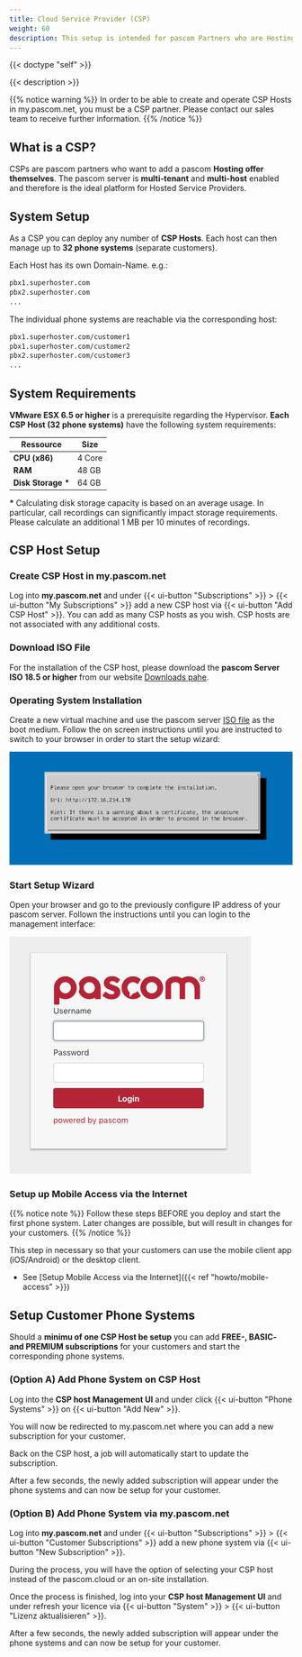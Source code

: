 ```yaml
---
title: Cloud Service Provider (CSP)
weight: 60
description: This setup is intended for pascom Partners who are Hosting Providers
---
```


{{< doctype "self" >}}
 
{{< description >}}


{{% notice warning %}}
In order to be able to create and operate CSP Hosts in my.pascom.net, you must be a CSP partner. Please contact our sales team to receive further information. 
{{% /notice %}}

## What is a CSP?

CSPs are pascom partners who want to add a pascom **Hosting offer themselves**. The pascom server is **multi-tenant** and **multi-host** enabled and therefore is the ideal platform for Hosted Service Providers.

## System Setup

As a CSP you can deploy any number of **CSP Hosts**. Each host can then manage up to **32 phone systems** (separate customers).  

Each Host has its own Domain-Name. e.g.:

```bash
pbx1.superhoster.com
pbx2.superhoster.com
...
```

The individual phone systems are reachable via the corresponding host: 

```bash
pbx1.superhoster.com/customer1
pbx1.superhoster.com/customer2
pbx2.superhoster.com/customer3
...
```

## System Requirements

**VMware ESX 6.5 or higher** is a prerequisite regarding the Hypervisor. **Each CSP Host (32 phone systems)** have the following system requirements:

| Ressource | Size |
|---|---|
|**CPU (x86)**|4 Core|
|**RAM**|48 GB|
|**Disk Storage \***|64 GB|

**\*** Calculating disk storage capacity is based on an average usage. In particular, call recordings can significantly impact storage requirements. Please calculate an additional 1 MB per 10 minutes of recordings. 

## CSP Host Setup

### Create CSP Host in my.pascom.net

Log into **my.pascom.net** and under {{< ui-button "Subscriptions" >}} > {{< ui-button "My Subscriptions" >}} add a new CSP host via {{< ui-button "Add CSP Host" >}}. You can add as many CSP hosts as you wish. CSP hosts are not associated with any additional costs. 

### Download ISO File

For the installation of the CSP host, please download the **pascom Server ISO 18.5 or higher** from our website [Downloads pahe](https://www.pascom.net/en/downloads/).

### Operating System Installation

Create a new virtual machine and use the pascom server [ISO file](https://www.pascom.net/en/download/) as the boot medium. Follow the on screen instructions until you are instructed to switch to your browser in order to start the setup wizard:

![Operating System Installation](tui.png)

### Start Setup Wizard

Open your browser and go to the previously configure IP address of your pascom server. Follown the instructions until you can login to the management interface:

![pascom Server Management](management.png)

### Setup up Mobile Access via the Internet

{{% notice note %}}
Follow these steps BEFORE you deploy and start the first phone system. Later changes are possible, but will result in changes for your customers.
{{% /notice %}}

This step in necessary so that your customers can use the mobile client app (iOS/Android) or the desktop client. 

 * See [Setup Mobile Access via the Internet]({{< ref "howto/mobile-access" >}})


## Setup Customer Phone Systems

Should a **minimu of one CSP Host be setup** you can add **FREE-, BASIC- and PREMIUM subscriptions** for your customers and start the corresponding phone systems. 

### (Option A) Add Phone System on CSP Host

Log into the **CSP host Management UI** and under click {{< ui-button "Phone Systems" >}} on {{< ui-button "Add New" >}}. 

You will now be redirected to my.pascom.net where you can add a new subscription for your customer.

Back on the CSP host, a job will automatically start to update the subscription.

After a few seconds, the newly added subscription will appear under the phone systems and can now be setup for your customer.


### (Option B) Add Phone System via my.pascom.net

Log into **my.pascom.net** and under {{< ui-button "Subscriptions" >}} > {{< ui-button "Customer Subscriptions" >}} add a new phone system via {{< ui-button "New Subscription" >}}.

During the process, you will have the option of selecting your CSP host instead of the pascom.cloud or an on-site installation.

Once the process is finished, log into your **CSP host Management UI** and under refresh your licence via {{< ui-button "System" >}} > {{< ui-button "Lizenz aktualisieren" >}}.

After a few seconds, the newly added subscription will appear under the phone systems and can now be setup for your customer.





